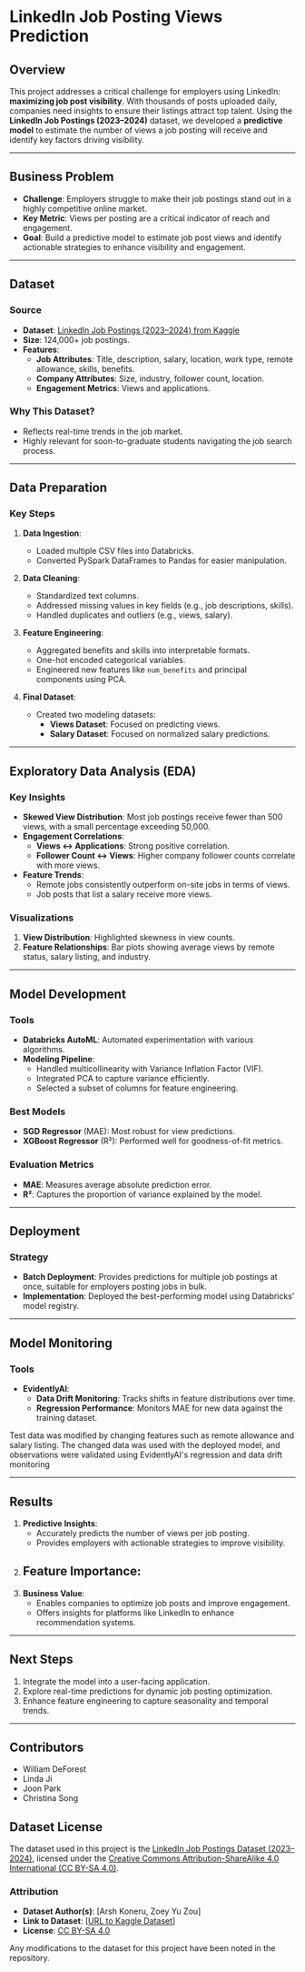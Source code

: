 # LinkedIn Job Posting Views Prediction

## Overview
This project addresses a critical challenge for employers using LinkedIn: **maximizing job post visibility**. With thousands of posts uploaded daily, companies need insights to ensure their listings attract top talent. Using the **LinkedIn Job Postings (2023–2024)** dataset, we developed a **predictive model** to estimate the number of views a job posting will receive and identify key factors driving visibility.

---

## Business Problem
- **Challenge**: Employers struggle to make their job postings stand out in a highly competitive online market.
- **Key Metric**: Views per posting are a critical indicator of reach and engagement.
- **Goal**: Build a predictive model to estimate job post views and identify actionable strategies to enhance visibility and engagement.

---

## Dataset
### Source
- **Dataset**: [LinkedIn Job Postings (2023–2024) from Kaggle](https://www.kaggle.com/datasets/arshkon/linkedin-job-postings/data)
- **Size**: 124,000+ job postings.
- **Features**:
  - **Job Attributes**: Title, description, salary, location, work type, remote allowance, skills, benefits.
  - **Company Attributes**: Size, industry, follower count, location.
  - **Engagement Metrics**: Views and applications.

### Why This Dataset?
- Reflects real-time trends in the job market.
- Highly relevant for soon-to-graduate students navigating the job search process.

---

## Data Preparation
### Key Steps
1. **Data Ingestion**:
   - Loaded multiple CSV files into Databricks.
   - Converted PySpark DataFrames to Pandas for easier manipulation.

2. **Data Cleaning**:
   - Standardized text columns.
   - Addressed missing values in key fields (e.g., job descriptions, skills).
   - Handled duplicates and outliers (e.g., views, salary).

3. **Feature Engineering**:
   - Aggregated benefits and skills into interpretable formats.
   - One-hot encoded categorical variables.
   - Engineered new features like `num_benefits` and principal components using PCA.

4. **Final Dataset**:
   - Created two modeling datasets:
     - **Views Dataset**: Focused on predicting views.
     - **Salary Dataset**: Focused on normalized salary predictions.

---

## Exploratory Data Analysis (EDA)
### Key Insights
- **Skewed View Distribution**: Most job postings receive fewer than 500 views, with a small percentage exceeding 50,000.
- **Engagement Correlations**:
  - **Views ↔ Applications**: Strong positive correlation.
  - **Follower Count ↔ Views**: Higher company follower counts correlate with more views.
- **Feature Trends**:
  - Remote jobs consistently outperform on-site jobs in terms of views.
  - Job posts that list a salary receive more views.

### Visualizations
1. **View Distribution**: Highlighted skewness in view counts.
2. **Feature Relationships**: Bar plots showing average views by remote status, salary listing, and industry.

---

## Model Development
### Tools
- **Databricks AutoML**: Automated experimentation with various algorithms.
- **Modeling Pipeline**:
  - Handled multicollinearity with Variance Inflation Factor (VIF).
  - Integrated PCA to capture variance efficiently.
  - Selected a subset of columns for feature engineering.

### Best Models
- **SGD Regressor** (MAE): Most robust for view predictions.
- **XGBoost Regressor** (R²): Performed well for goodness-of-fit metrics.

### Evaluation Metrics
- **MAE**: Measures average absolute prediction error.
- **R²**: Captures the proportion of variance explained by the model.

---

## Deployment
### Strategy
- **Batch Deployment**: Provides predictions for multiple job postings at once, suitable for employers posting jobs in bulk.
- **Implementation**: Deployed the best-performing model using Databricks' model registry.

---

## Model Monitoring
### Tools
- **EvidentlyAI**:
  - **Data Drift Monitoring**: Tracks shifts in feature distributions over time.
  - **Regression Performance**: Monitors MAE for new data against the training dataset.
 
Test data was modified by changing features such as remote allowance and salary listing. The changed data was used with the deployed model, and observations were validated using EvidentlyAI's regression and data drift monitoring

---

## Results
1. **Predictive Insights**:
   - Accurately predicts the number of views per job posting.
   - Provides employers with actionable strategies to improve visibility.
2. **Feature Importance**:
   - 
3. **Business Value**:
   - Enables companies to optimize job posts and improve engagement.
   - Offers insights for platforms like LinkedIn to enhance recommendation systems.

---

## Next Steps
1. Integrate the model into a user-facing application.
2. Explore real-time predictions for dynamic job posting optimization.
3. Enhance feature engineering to capture seasonality and temporal trends.

---

## Contributors
- William DeForest
- Linda Ji
- Joon Park
- Christina Song

## Dataset License
The dataset used in this project is the [LinkedIn Job Postings Dataset (2023–2024)]([https://www.kaggle.com/your-dataset-link](https://www.kaggle.com/datasets/arshkon/linkedin-job-postings/data)), licensed under the [Creative Commons Attribution-ShareAlike 4.0 International (CC BY-SA 4.0)](https://creativecommons.org/licenses/by-sa/4.0/).

### Attribution
- **Dataset Author(s)**: [Arsh Koneru, Zoey Yu Zou]
- **Link to Dataset**: [[URL to Kaggle Dataset](https://www.kaggle.com/datasets/arshkon/linkedin-job-postings/data)]
- **License**: [CC BY-SA 4.0](https://creativecommons.org/licenses/by-sa/4.0/)

Any modifications to the dataset for this project have been noted in the repository.
